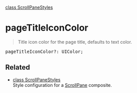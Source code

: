 [class ScrollPaneStyles](ScrollPaneStyles.md)

# pageTitleIconColor

> Title icon color for the page title, defaults to text color.

<pre class="docgen_signature">pageTitleIconColor?: UIColor;</pre>

## Related

- [<!--{ref:class}-->class ScrollPaneStyles](ScrollPaneStyles.md) \
    Style configuration for a [ScrollPane](ScrollPane.md) composite.
